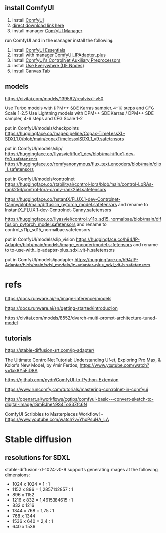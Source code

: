 
## install ComfyUI

1. install [ComfyUI](https://github.com/comfyanonymous/ComfyUI?tab=readme-ov-file#installing)
2. [direct download link here](https://github.com/comfyanonymous/ComfyUI/releases/latest/download/ComfyUI_windows_portable_nvidia.7z)
3. install manager [ComfyUI Manager](https://github.com/ltdrdata/ComfyUI-Manager)

run ComfyUI and in the manager install the following:
1. install [ComfyUI Essentials](https://github.com/cubiq/ComfyUI_essentials)
2. install with manager [ComfyUI_IPAdapter_plus](https://github.com/cubiq/ComfyUI_IPAdapter_plus)
3. install [ComfyUI's ControlNet Auxiliary Preprocessors](https://github.com/Fannovel16/comfyui_controlnet_aux)
4. install [Use Everywhere (UE Nodes)](https://github.com/chrisgoringe/cg-use-everywhere)
5. install [Canvas Tab](https://github.com/Lerc/canvas_tab)

## models

https://civitai.com/models/139562/realvisxl-v50

Use Turbo models with DPM++ SDE Karras sampler, 4-10 steps and CFG Scale 1-2.5
Use Lightning models with DPM++ SDE Karras / DPM++ SDE sampler, 4-6 steps and CFG Scale 1-2

put in ComfyUI/models/checkpoints
https://huggingface.co/imagepipeline/Copax-TimeLessXL-SDXL1.0/blob/main/copaxTimelessxlSDXL1_v9.safetensors

put in ComfyUI/models/clip/
https://huggingface.co/lllyasviel/flux1_dev/blob/main/flux1-dev-fp8.safetensors
https://huggingface.co/comfyanonymous/flux_text_encoders/blob/main/clip_l.safetensors

put in ComfyUI/models/controlnet
https://huggingface.co/stabilityai/control-lora/blob/main/control-LoRAs-rank256/control-lora-canny-rank256.safetensors

https://huggingface.co/InstantX/FLUX.1-dev-Controlnet-Canny/blob/main/diffusion_pytorch_model.safetensors
and rename to InstantX_FLUX.1-dev-Controlnet-Canny.safetensors

https://huggingface.co/lllyasviel/control_v11p_sd15_normalbae/blob/main/diffusion_pytorch_model.safetensors
and rename to control_v11p_sd15_normalbae.safetensors

put in ComfyUI/models/clip_vision
https://huggingface.co/h94/IP-Adapter/blob/main/models/image_encoder/model.safetensors
and rename to to-use-with_ip-adapter-plus_sdxl_vit-h.safetensors


put in ComfyUI/models/ipadapter
https://huggingface.co/h94/IP-Adapter/blob/main/sdxl_models/ip-adapter-plus_sdxl_vit-h.safetensors

# refs

https://docs.runware.ai/en/image-inference/models 

https://docs.runware.ai/en/getting-started/introduction 

https://civitai.com/models/8552/dvarch-multi-prompt-architecture-tuned-model

## tutorials

https://stable-diffusion-art.com/ip-adapter/


The Ultimate ControlNet Tutorial: Understanding UNet, Exploring Pro Max, & Kolor's New Model, by Amir Ferdos, https://www.youtube.com/watch?v=1xk8Y5FiD8A


https://github.com/pydn/ComfyUI-to-Python-Extension 

https://www.runcomfy.com/tutorials/mastering-controlnet-in-comfyui

https://openart.ai/workflows/cgtips/comfyui-basic---convert-sketch-to-digital-image/rSmBJheN9S4ToS3Zfc6N 

ComfyUI Scribbles to Masterpieces Workflow! - https://www.youtube.com/watch?v=YhoPsuHA_LA


# Stable diffusion

## resolutions for SDXL
stable-diffusion-xl-1024-v0-9 supports generating images at the following dimensions:

- 1024 x 1024 = 1 : 1
- 1152 x 896 = 1,2857142857 : 1
- 896 x 1152 
- 1216 x 832 = 1,4615384615 : 1
- 832 x 1216
- 1344 x 768 = 1,75 : 1
- 768 x 1344
- 1536 x 640 = 2,4 : 1
- 640 x 1536